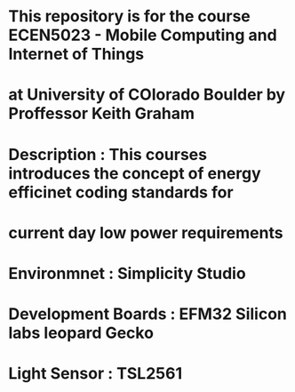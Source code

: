 # This repository is for the course ECEN5023 - Mobile Computing and Internet of Things
# at University of COlorado Boulder by Proffessor Keith Graham

# Description : This courses introduces the concept of energy efficinet coding standards for 
#               current day low power requirements

# Environmnet : Simplicity Studio
# Development Boards : EFM32 Silicon labs leopard Gecko
# Light Sensor : TSL2561
